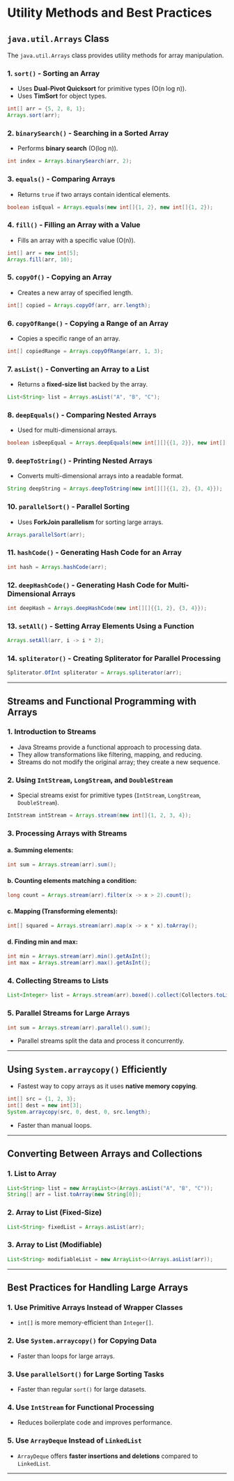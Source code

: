 # Utility Methods and Best Practices

## `java.util.Arrays` Class
The `java.util.Arrays` class provides utility methods for array manipulation.

### 1. `sort()` - Sorting an Array
- Uses **Dual-Pivot Quicksort** for primitive types (O(n log n)).
- Uses **TimSort** for object types.
```java
int[] arr = {5, 2, 8, 1};
Arrays.sort(arr);
```

### 2. `binarySearch()` - Searching in a Sorted Array
- Performs **binary search** (O(log n)).
```java
int index = Arrays.binarySearch(arr, 2);
```

### 3. `equals()` - Comparing Arrays
- Returns `true` if two arrays contain identical elements.
```java
boolean isEqual = Arrays.equals(new int[]{1, 2}, new int[]{1, 2});
```

### 4. `fill()` - Filling an Array with a Value
- Fills an array with a specific value (O(n)).
```java
int[] arr = new int[5];
Arrays.fill(arr, 10);
```

### 5. `copyOf()` - Copying an Array
- Creates a new array of specified length.
```java
int[] copied = Arrays.copyOf(arr, arr.length);
```

### 6. `copyOfRange()` - Copying a Range of an Array
- Copies a specific range of an array.
```java
int[] copiedRange = Arrays.copyOfRange(arr, 1, 3);
```

### 7. `asList()` - Converting an Array to a List
- Returns a **fixed-size list** backed by the array.
```java
List<String> list = Arrays.asList("A", "B", "C");
```

### 8. `deepEquals()` - Comparing Nested Arrays
- Used for multi-dimensional arrays.
```java
boolean isDeepEqual = Arrays.deepEquals(new int[][]{{1, 2}}, new int[][]{{1, 2}});
```

### 9. `deepToString()` - Printing Nested Arrays
- Converts multi-dimensional arrays into a readable format.
```java
String deepString = Arrays.deepToString(new int[][]{{1, 2}, {3, 4}});
```

### 10. `parallelSort()` - Parallel Sorting
- Uses **ForkJoin parallelism** for sorting large arrays.
```java
Arrays.parallelSort(arr);
```

### 11. `hashCode()` - Generating Hash Code for an Array
```java
int hash = Arrays.hashCode(arr);
```

### 12. `deepHashCode()` - Generating Hash Code for Multi-Dimensional Arrays
```java
int deepHash = Arrays.deepHashCode(new int[][]{{1, 2}, {3, 4}});
```

### 13. `setAll()` - Setting Array Elements Using a Function
```java
Arrays.setAll(arr, i -> i * 2);
```

### 14. `spliterator()` - Creating Spliterator for Parallel Processing
```java
Spliterator.OfInt spliterator = Arrays.spliterator(arr);
```

---

## Streams and Functional Programming with Arrays

### 1. Introduction to Streams
- Java Streams provide a functional approach to processing data.
- They allow transformations like filtering, mapping, and reducing.
- Streams do not modify the original array; they create a new sequence.

### 2. Using `IntStream`, `LongStream`, and `DoubleStream`
- Special streams exist for primitive types (`IntStream`, `LongStream`, `DoubleStream`).
```java
IntStream intStream = Arrays.stream(new int[]{1, 2, 3, 4});
```

### 3. Processing Arrays with Streams
#### a. Summing elements:
```java
int sum = Arrays.stream(arr).sum();
```

#### b. Counting elements matching a condition:
```java
long count = Arrays.stream(arr).filter(x -> x > 2).count();
```

#### c. Mapping (Transforming elements):
```java
int[] squared = Arrays.stream(arr).map(x -> x * x).toArray();
```

#### d. Finding min and max:
```java
int min = Arrays.stream(arr).min().getAsInt();
int max = Arrays.stream(arr).max().getAsInt();
```

### 4. Collecting Streams to Lists
```java
List<Integer> list = Arrays.stream(arr).boxed().collect(Collectors.toList());
```

### 5. Parallel Streams for Large Arrays
```java
int sum = Arrays.stream(arr).parallel().sum();
```
- Parallel streams split the data and process it concurrently.

---

## Using `System.arraycopy()` Efficiently
- Fastest way to copy arrays as it uses **native memory copying**.
```java
int[] src = {1, 2, 3};
int[] dest = new int[3];
System.arraycopy(src, 0, dest, 0, src.length);
```
- Faster than manual loops.

---

## Converting Between Arrays and Collections

### 1. List to Array
```java
List<String> list = new ArrayList<>(Arrays.asList("A", "B", "C"));
String[] arr = list.toArray(new String[0]);
```

### 2. Array to List (Fixed-Size)
```java
List<String> fixedList = Arrays.asList(arr);
```

### 3. Array to List (Modifiable)
```java
List<String> modifiableList = new ArrayList<>(Arrays.asList(arr));
```

---

## Best Practices for Handling Large Arrays

### 1. Use Primitive Arrays Instead of Wrapper Classes
- `int[]` is more memory-efficient than `Integer[]`.

### 2. Use `System.arraycopy()` for Copying Data
- Faster than loops for large arrays.

### 3. Use `parallelSort()` for Large Sorting Tasks
- Faster than regular `sort()` for large datasets.

### 4. Use `IntStream` for Functional Processing
- Reduces boilerplate code and improves performance.

### 5. Use `ArrayDeque` Instead of `LinkedList`
- `ArrayDeque` offers **faster insertions and deletions** compared to `LinkedList`.

---

